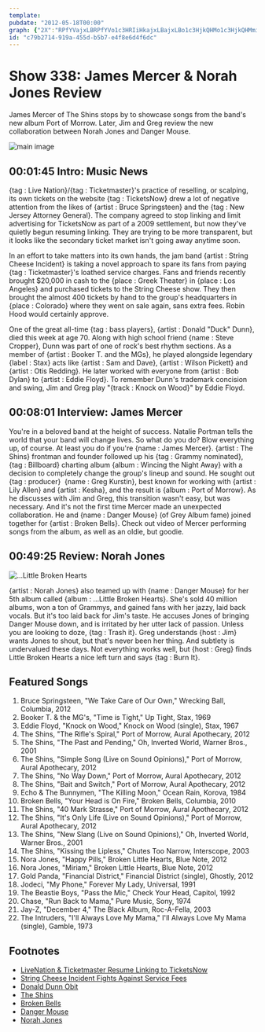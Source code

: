 ```yaml
---
template: 
pubdate: "2012-05-18T00:00"
graph: {"2X":"RPfYVajxLBRPfYVo1c3HRIiHkajxLBajxLBo1c3HjkQHMo1c3HjkQHMmi0iyBARM9RIiHkBARM9UlOVtRIiHkuFfRSMq2PZTeNZuTeNZuozT8D26i1UTeNZuTeNZucWxru6Lr0RcWxru6P3NOcWxru6P3NOPuwXE6P3NORDcW96P3NOW4KAp26i1U3qzid","DD":"S0XQyXOfmp4BClgXOfmp4BClguxRWk4BClg9RUtR4L7cduxRWkuxRWkylSc43koZS9RUtR3koZS4vo8d4vo8dgzuRW4vo8dVpyYjD7DBIS0XQy","2AD":"BF53CaNcD5D7DBIaNcD5BQsAMaNcD5aNcD5gMit6BQsAMX6cfdBHm1GgMit6"}
id: "c79b2714-919a-455d-b5b7-e4f8e6d4f6dc"
---
```






# Show 338: James Mercer & Norah Jones Review

James Mercer of The Shins stops by to showcase songs from the band's new album Port of Morrow. Later, Jim and Greg review the new collaboration between Norah Jones and Danger Mouse.

![main image](https://static.soundopinions.org/images/2012/jamesmercer.jpg)



## 00:01:45 Intro: Music News

{tag : Live Nation}/{tag : Ticketmaster}'s practice of reselling, or scalping, its own tickets on the website {tag : TicketsNow} drew a lot of negative attention from the likes of {artist : Bruce Springsteen} and the {tag : New Jersey Attorney General}. The company agreed to stop linking and limit advertising for TicketsNow as part of a 2009 settlement, but now they've quietly begun resuming linking. They are trying to be more transparent, but it looks like the secondary ticket market isn't going away anytime soon.

In an effort to take matters into its own hands, the jam band {artist : String Cheese Incident} is taking a novel approach to spare its fans from paying {tag : Ticketmaster}'s loathed service charges. Fans and friends recently brought $20,000 in cash to the {place : Greek Theater} in {place : Los Angeles} and purchased tickets to the String Cheese show. They then brought the almost 400 tickets by hand to the group's headquarters in {place : Colorado} where they went on sale again, sans extra fees. Robin Hood would certainly approve.

One of the great all-time {tag : bass players}, {artist : Donald "Duck" Dunn}, died this week at age 70. Along with high school friend {name : Steve Cropper}, Dunn was part of one of rock's best rhythm sections. As a member of {artist : Booker T. and the MGs}, he played alongside legendary {label : Stax} acts like {artist : Sam and Dave}, {artist : Wilson Pickett} and {artist : Otis Redding}. He later worked with everyone from {artist : Bob Dylan} to {artist : Eddie Floyd}. To remember Dunn's trademark concision and swing, Jim and Greg play "{track : Knock on Wood}" by Eddie Floyd.



## 00:08:01 Interview: James Mercer

You're in a beloved band at the height of success. Natalie Portman tells the world that your band will change lives. So what do you do? Blow everything up, of course. At least you do if you're {name : James Mercer}. {artist : The Shins} frontman and founder followed up his {tag : Grammy nominated}, {tag : Billboard} charting album {album : Wincing the Night Away} with a decision to completely change the group's lineup and sound. He sought out {tag : producer}  {name : Greg Kurstin}, best known for working with {artist : Lily Allen} and {artist : Kesha}, and the result is {album : Port of Morrow}. As he discusses with Jim and Greg, this transition wasn't easy, but was necessary. And it's not the first time Mercer made an unexpected collaboration. He and {name : Danger Mouse} (of Grey Album fame) joined together for {artist : Broken Bells}. Check out video of Mercer performing songs from the album, as well as an oldie, but goodie.



## 00:49:25 Review: Norah Jones

![...Little Broken Hearts](https://static.soundopinions.org/assets/338/2AD0.jpg)

{artist : Norah Jones} also teamed up with {name : Danger Mouse} for her 5th album called {album : ...Little Broken Hearts}. She's sold 40 million albums, won a ton of Grammys, and gained fans with her jazzy, laid back vocals. But it's too laid back for Jim's taste. He accuses Jones of bringing Danger Mouse down, and is irritated by her utter lack of passion. Unless you are looking to doze, {tag : Trash it}. Greg understands {host : Jim} wants Jones to shout, but that's never been her thing. And subtlety is undervalued these days. Not everything works well, but {host : Greg} finds Little Broken Hearts a nice left turn and says {tag : Burn It}.



## Featured Songs

1. Bruce Springsteen, "We Take Care of Our Own," Wrecking Ball, Columbia, 2012
2. Booker T. & the MG's, "Time is Tight," Up Tight, Stax, 1969
3. Eddie Floyd, "Knock on Wood," Knock on Wood (single), Stax, 1967
4. The Shins, "The Rifle's Spiral," Port of Morrow, Aural Apothecary, 2012
5. The Shins, "The Past and Pending," Oh, Inverted World, Warner Bros., 2001
6. The Shins, "Simple Song (Live on Sound Opinions)," Port of Morrow, Aural Apothecary, 2012
7. The Shins, "No Way Down," Port of Morrow, Aural Apothecary, 2012
8. The Shins, "Bait and Switch," Port of Morrow, Aural Apothecary, 2012
9. Echo & The Bunnymen, "The Killing Moon," Ocean Rain, Korova, 1984
10. Broken Bells, "Your Head is On Fire," Broken Bells, Columbia, 2010
11. The Shins, "40 Mark Strasse," Port of Morrow, Aural Apothecary, 2012
12. The Shins, "It's Only Life (Live on Sound Opinions)," Port of Morrow, Aural Apothecary, 2012
13. The Shins, "New Slang (Live on Sound Opinions)," Oh, Inverted World, Warner Bros., 2001
14. The Shins, "Kissing the Lipless," Chutes Too Narrow, Interscope, 2003
15. Nora Jones, "Happy Pills," Broken Little Hearts, Blue Note, 2012
16. Nora Jones, "Miriam," Broken Little Hearts, Blue Note, 2012
17. Gold Panda, "Financial District," Financial District (single), Ghostly, 2012
18. Jodeci, "My Phone," Forever My Lady, Universal, 1991
19. The Beastie Boys, "Pass the Mic," Check Your Head, Capitol, 1992
20. Chase, "Run Back to Mama," Pure Music, Sony, 1974
21. Jay-Z, "December 4," The Black Album, Roc-A-Fella, 2003
22. The Intruders, "I'll Always Love My Mama," I'll Always Love My Mama (single), Gamble, 1973



## Footnotes

- [LiveNation & Ticketmaster Resume Linking to TicketsNow](http://www.bloomberg.com/news/print/2012-05-10/live-nation-ticketmaster-resumes-redirecting-to-reseller.html)
- [String Cheese Incident Fights Against Service Fees](http://www.nytimes.com/2012/05/16/arts/music/string-cheese-incident-takes-on-ticketmaster.html)
- [Donald Dunn Obit](http://www.chicagotribune.com/chi-donald-duck-dunn-appreciation-part-of-great-soul-rhythm-section-20120513-column.html)
- [The Shins](http://www.theshins.com/home)
- [Broken Bells](http://www.brokenbells.com/)
- [Danger Mouse](http://www.dangermousesite.com/)
- [Norah Jones](http://www.norahjones.com/)